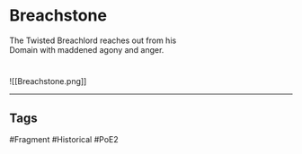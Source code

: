 # Breachstone
The Twisted Breachlord reaches out from his  
Domain with maddened agony and anger.

#
![[Breachstone.png]]

---
## Tags
#Fragment
#Historical 
#PoE2 